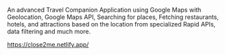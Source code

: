 An advanced Travel Companion Application using Google Maps with Geolocation, Google Maps API, Searching for places, Fetching restaurants, hotels, and attractions based on the location from specialized Rapid APIs, data filtering and much more.    

https://close2me.netlify.app/
